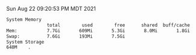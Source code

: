 Sun Aug 22 09:20:53 PM MDT 2021
```bash
System Memory
               total        used        free      shared  buff/cache   available
Mem:           7.7Gi       609Mi       5.3Gi       8.0Mi       1.8Gi       6.7Gi
Swap:          7.6Gi       193Mi       7.5Gi
System Storage
640M	.
```
```bash
